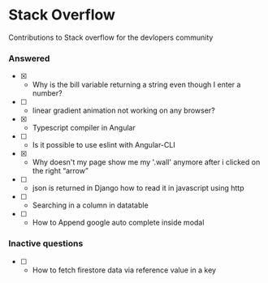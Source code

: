 # Stack Overflow
Contributions to Stack overflow for the devlopers community

### Answered

- [x] - Why is the bill variable returning a string even though I enter a number?
- [ ] - linear gradient animation not working on any browser?
- [x] - Typescript compiler in Angular
- [ ] - Is it possible to use eslint with Angular-CLI
- [x] - Why doesn't my page show me my '.wall' anymore after i clicked on the right “arrow”
- [ ] - json is returned in Django how to read it in javascript using http
- [ ] - Searching in a column in datatable
- [ ] - How to Append google auto complete inside modal

### Inactive questions
- [ ] - How to fetch firestore data via reference value in a key
